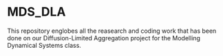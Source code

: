 # MDS_DLA
This repository englobes all the reasearch and coding work that has been done on our Diffusion-Limited Aggregation project for the Modelling Dynamical Systems class.
